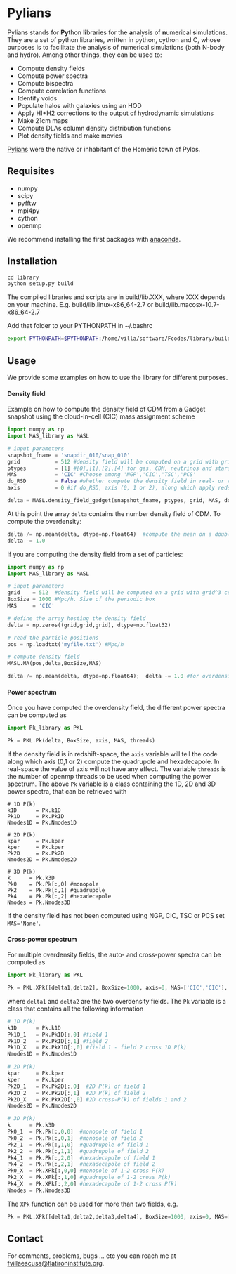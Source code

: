 # Pylians

Pylians stands for **Py**thon **li**braries for the **a**nalysis of **n**umerical **s**imulations. They are a set of python libraries, written in python, cython and C, whose purposes is to facilitate the analysis of numerical simulations (both N-body and hydro). Among other things, they can be used to:

- Compute density fields
- Compute power spectra
- Compute bispectra
- Compute correlation functions
- Identify voids
- Populate halos with galaxies using an HOD
- Apply HI+H2 corrections to the output of hydrodynamic simulations
- Make 21cm maps
- Compute DLAs column density distribution functions
- Plot density fields and make movies

[Pylians](https://en.wikipedia.org/wiki/Nestor_(mythology)) were the native or inhabitant of the Homeric town of Pylos. 

## Requisites

- numpy
- scipy
- pyfftw
- mpi4py
- cython
- openmp
 
We recommend installing the first packages with [anaconda](https://www.anaconda.com/download/?lang=en-us). 

## Installation

```python
cd library
python setup.py build
```

The compiled libraries and scripts are in build/lib.XXX, where XXX depends on your machine. E.g. build/lib.linux-x86_64-2.7 or build/lib.macosx-10.7-x86_64-2.7

Add that folder to your PYTHONPATH in ~/.bashrc

```sh
export PYTHONPATH=$PYTHONPATH:/home/villa/software/Fcodes/library/build/lib.linux-x86_64-2.7
```

## Usage
We provide some examples on how to use the library for different purposes.

#### Density field

Example on how to compute the density field of CDM from a Gadget snapshot using the cloud-in-cell (CIC) mass assignment scheme

```python
import numpy as np
import MAS_library as MASL

# input parameters
snapshot_fname = 'snapdir_010/snap_010'
grid           = 512 #density field will be computed on a grid with grid^3 cells
ptypes         = [1] #[0],[1],[2],[4] for gas, CDM, neutrinos and stars. Can be combined, e.g. [0,1] for CDM+gas
MAS            = 'CIC' #Choose among 'NGP','CIC','TSC','PCS' 
do_RSD         = False #whether compute the density field in real- or redshift-space
axis           = 0 #if do_RSD, axis (0, 1 or 2), along which apply redshift-space distortions

delta = MASL.density_field_gadget(snapshot_fname, ptypes, grid, MAS, do_RSD, axis)
```
At this point the array ```delta``` contains the number density field of CDM. To compute the overdensity:
```python
delta /= np.mean(delta, dtype=np.float64)  #compute the mean on a double to increase accuracy
delta -= 1.0
```

If you are computing the density field from a set of particles:

```python
import numpy as np
import MAS_library as MASL

# input parameters
grid    = 512  #density field will be computed on a grid with grid^3 cells
BoxSize = 1000 #Mpc/h. Size of the periodic box
MAS     = 'CIC'

# define the array hosting the density field
delta = np.zeros((grid,grid,grid), dtype=np.float32)

# read the particle positions
pos = np.loadtxt('myfile.txt') #Mpc/h 

# compute density field
MASL.MA(pos,delta,BoxSize,MAS)

delta /= np.mean(delta, dtype=np.float64);  delta -= 1.0 #for overdensity
```

#### Power spectrum
Once you have computed the overdensity field, the different power spectra can be computed as
```python
import Pk_library as PKL

Pk = PKL.Pk(delta, BoxSize, axis, MAS, threads)
```
If the density field is in redshift-space, the ```axis``` variable will tell the code along which axis (0,1 or 2) compute the quadrupole and hexadecapole. In real-space the value of axis will not have any effect. The variable ```threads``` is the number of openmp threads to be used when computing the power spectrum. The above ```Pk``` variable is a class containing the 1D, 2D and 3D power spectra, that can be retrieved with
```
# 1D P(k)
k1D      = Pk.k1D      
Pk1D     = Pk.Pk1D     
Nmodes1D = Pk.Nmodes1D  

# 2D P(k)
kpar     = Pk.kpar    
kper     = Pk.kper
Pk2D     = Pk.Pk2D
Nmodes2D = Pk.Nmodes2D

# 3D P(k)
k      = Pk.k3D
Pk0    = Pk.Pk[:,0] #monopole
Pk2    = Pk.Pk[:,1] #quadrupole
Pk4    = Pk.Pk[:,2] #hexadecapole
Nmodes = Pk.Nmodes3D
```

If the density field has not been computed using NGP, CIC, TSC or PCS set ```MAS='None'```.

#### Cross-power spectrum
For multiple overdensity fields, the auto- and cross-power spectra can be computed as

```python
import Pk_library as PKL

Pk = PKL.XPk([delta1,delta2], BoxSize=1000, axis=0, MAS=['CIC','CIC'], threads=16)
```

where ```delta1``` and ```delta2``` are the two overdensity fields. The ```Pk``` variable is a class that contains all the following information

```python
# 1D P(k)
k1D      = Pk.k1D
Pk1D_1   = Pk.Pk1D[:,0] #field 1
Pk1D_2   = Pk.Pk1D[:,1] #field 2
Pk1D_X   = Pk.PkX1D[:,0] #field 1 - field 2 cross 1D P(k)
Nmodes1D = Pk.Nmodes1D

# 2D P(k)
kpar     = Pk.kpar
kper     = Pk.kper
Pk2D_1   = Pk.Pk2D[:,0]  #2D P(k) of field 1
Pk2D_2   = Pk.Pk2D[:,1]  #2D P(k) of field 2
Pk2D_X   = Pk.PkX2D[:,0] #2D cross-P(k) of fields 1 and 2
Nmodes2D = Pk.Nmodes2D

# 3D P(k)
k      = Pk.k3D
Pk0_1  = Pk.Pk[:,0,0]  #monopole of field 1
Pk0_2  = Pk.Pk[:,0,1]  #monopole of field 2
Pk2_1  = Pk.Pk[:,1,0]  #quadrupole of field 1
Pk2_2  = Pk.Pk[:,1,1]  #quadrupole of field 2
Pk4_1  = Pk.Pk[:,2,0]  #hexadecapole of field 1
Pk4_2  = Pk.Pk[:,2,1]  #hexadecapole of field 2
Pk0_X  = Pk.XPk[:,0,0] #monopole of 1-2 cross P(k)
Pk2_X  = Pk.XPk[:,1,0] #quadrupole of 1-2 cross P(k)
Pk4_X  = Pk.XPk[:,2,0] #hexadecapole of 1-2 cross P(k)
Nmodes = Pk.Nmodes3D
```

The ```XPk``` function can be used for more than two fields, e.g.
```python
Pk = PKL.XPk([delta1,delta2,delta3,delta4], BoxSize=1000, axis=0, MAS=['CIC','NGP','TSC','None'], threads=16)
```


## Contact

For comments, problems, bugs ... etc you can reach me at [fvillaescusa@flatironinstitute.org](mailto:fvillaescusa@flatironinstitute.org).